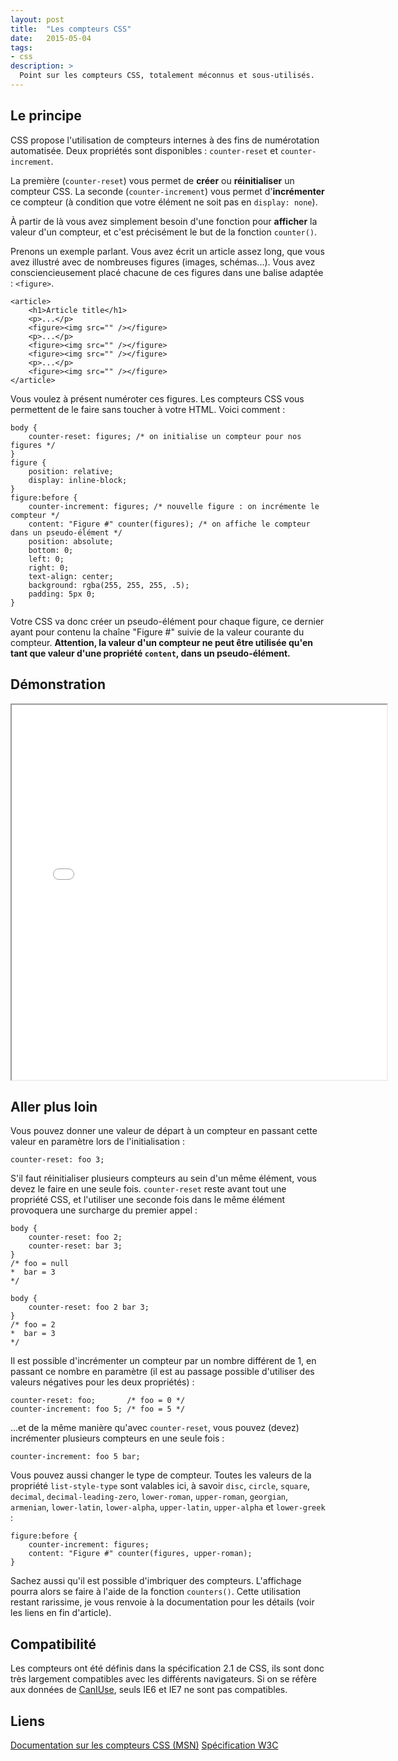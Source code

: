 ```yaml
---
layout: post
title:  "Les compteurs CSS"
date:   2015-05-04
tags:
- css
description: >
  Point sur les compteurs CSS, totalement méconnus et sous-utilisés.
---
```


## Le principe

CSS propose l'utilisation de compteurs internes à des fins de numérotation automatisée. Deux propriétés sont disponibles : `counter-reset` et `counter-increment`.

La première (`counter-reset`) vous permet de **créer** ou **réinitialiser** un compteur CSS.
La seconde (`counter-increment`) vous permet d'**incrémenter** ce compteur (à condition que votre élément ne soit pas en `display: none`).

À partir de là vous avez simplement besoin d'une fonction pour **afficher** la valeur d'un compteur, et c'est précisément le but de la fonction `counter()`.

Prenons un exemple parlant. Vous avez écrit un article assez long, que vous avez illustré avec de nombreuses figures (images, schémas...). Vous avez consciencieusement placé chacune de ces figures dans une balise adaptée : `<figure>`.

	<article>
		<h1>Article title</h1>
		<p>...</p>
		<figure><img src="" /></figure>
		<p>...</p>
		<figure><img src="" /></figure>
		<figure><img src="" /></figure>
		<p>...</p>
		<figure><img src="" /></figure>
	</article>

Vous voulez à présent numéroter ces figures. Les compteurs CSS vous permettent de le faire sans toucher à votre HTML. Voici comment :

	body {
		counter-reset: figures; /* on initialise un compteur pour nos figures */
	}
	figure {
		position: relative;
		display: inline-block;
	}
	figure:before {
		counter-increment: figures; /* nouvelle figure : on incrémente le compteur */
		content: "Figure #" counter(figures); /* on affiche le compteur dans un pseudo-élément */
		position: absolute;
		bottom: 0;
		left: 0;
		right: 0;
		text-align: center;
		background: rgba(255, 255, 255, .5);
		padding: 5px 0;
	}

Votre CSS va donc créer un pseudo-élément pour chaque figure, ce dernier ayant pour contenu la chaîne "Figure #" suivie de la valeur courante du compteur. **Attention, la valeur d'un compteur ne peut être utilisée qu'en tant que valeur d'une propriété `content`, dans un pseudo-élément.**

## Démonstration

<center><iframe src="{{ site.url }}/demos/compteurs-css/index.html" width="600" height="600"></iframe></center>

## Aller plus loin

Vous pouvez donner une valeur de départ à un compteur en passant cette valeur en paramètre lors de l'initialisation :

    counter-reset: foo 3;

S'il faut réinitialiser plusieurs compteurs au sein d'un même élément, vous devez le faire en une seule fois. `counter-reset` reste avant tout une propriété CSS, et l'utiliser une seconde fois dans le même élément provoquera une surcharge du premier appel :

	body {
		counter-reset: foo 2;
		counter-reset: bar 3;
	}
	/* foo = null
	*  bar = 3
	*/

	body {
    	counter-reset: foo 2 bar 3;
    }
	/* foo = 2
	*  bar = 3
	*/

Il est possible d'incrémenter un compteur par un nombre différent de 1, en passant ce nombre en paramètre (il est au passage possible d'utiliser des valeurs négatives pour les deux propriétés) :

	counter-reset: foo;       /* foo = 0 */
    counter-increment: foo 5; /* foo = 5 */

...et de la même manière qu'avec `counter-reset`, vous pouvez (devez) incrémenter plusieurs compteurs en une seule fois :

    counter-increment: foo 5 bar;

Vous pouvez aussi changer le type de compteur. Toutes les valeurs de la propriété `list-style-type` sont valables ici, à savoir `disc`, `circle`, `square`, `decimal`, `decimal-leading-zero`, `lower-roman`, `upper-roman`, `georgian`, `armenian`, `lower-latin`, `lower-alpha`, `upper-latin`, `upper-alpha` et `lower-greek` :

	figure:before {
		counter-increment: figures;
		content: "Figure #" counter(figures, upper-roman);
	}

Sachez aussi qu'il est possible d'imbriquer des compteurs. L'affichage pourra alors se faire à l'aide de la fonction `counters()`. Cette utilisation restant rarissime, je vous renvoie à la documentation pour les détails (voir les liens en fin d'article).

## Compatibilité

Les compteurs ont été définis dans la spécification 2.1 de CSS, ils sont donc très largement compatibles avec les différents navigateurs. Si on se réfère aux données de [CanIUse](https://caniuse.com/#search=counter), seuls IE6 et IE7 ne sont pas compatibles.

## Liens
[Documentation sur les compteurs CSS (MSN)](https://developer.mozilla.org/fr/docs/Web/CSS/Compteurs_CSS)
[Spécification W3C](https://www.w3.org/TR/CSS21/generate.html#counters)

